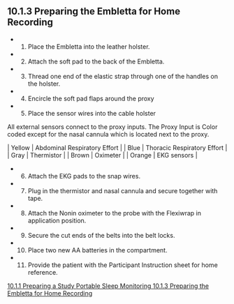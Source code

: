 ## 10.1.3 Preparing the Embletta for Home Recording

* 1. Place the Embletta into the leather holster.
* 2. Attach the soft pad to the back of the Embletta.
* 3. Thread one end of the elastic strap through one of the handles on the holster.
* 4. Encircle the soft pad flaps around the proxy
* 5. Place the sensor wires into the cable holster

All external sensors connect to the proxy inputs.  The Proxy Input is Color coded except for the nasal cannula which is located next to the proxy.

| Yellow | Abdominal Respiratory Effort |
| Blue	 | Thoracic Respiratory Effort  |
| Gray	 | Thermistor                   |
| Brown	 | Oximeter                     |
| Orange | EKG sensors                  |


* 6. Attach the EKG pads to the snap wires.
* 7. Plug in the thermistor and nasal cannula and secure together with tape.
* 8. Attach the Nonin oximeter to the probe with the Flexiwrap in application position.
* 9. Secure the cut ends of the belts into the belt locks.
* 10. Place two new AA batteries in the compartment.
* 11. Provide the patient with the Participant Instruction sheet for home reference.



<div class="center">
<div class="btn-group">
  <a href=":pages_path:/manuals/portable-sleep-monitoring/10-01-01-preparing-study.md" class="btn btn-default">
    <span class="glyphicon glyphicon-chevron-left"></span>
    10.1.1 Preparing a Study
  </a>

  <a href=":pages_path:/manuals/portable-sleep-monitoring" class="btn btn-default">
    <span class="glyphicon glyphicon-chevron-up"></span>
    Portable Sleep Monitoring
  </a>

  <a href=":pages_path:/manuals/portable-sleep-monitoring/10-01-03-preparing-home-recording.md" class="btn btn-success">
    10.1.3 Preparing the Embletta for Home Recording
    <span class="glyphicon glyphicon-chevron-right"></span>
  </a>
</div>
</div>